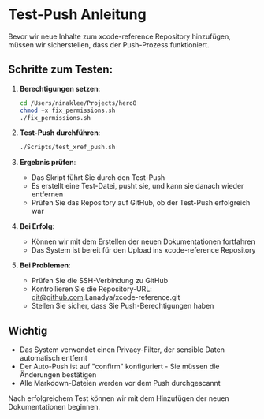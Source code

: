 # Test-Push Anleitung

Bevor wir neue Inhalte zum xcode-reference Repository hinzufügen, müssen wir sicherstellen, dass der Push-Prozess funktioniert.

## Schritte zum Testen:

1. **Berechtigungen setzen**:
   ```bash
   cd /Users/ninaklee/Projects/hero8
   chmod +x fix_permissions.sh
   ./fix_permissions.sh
   ```

2. **Test-Push durchführen**:
   ```bash
   ./Scripts/test_xref_push.sh
   ```

3. **Ergebnis prüfen**:
   - Das Skript führt Sie durch den Test-Push
   - Es erstellt eine Test-Datei, pusht sie, und kann sie danach wieder entfernen
   - Prüfen Sie das Repository auf GitHub, ob der Test-Push erfolgreich war

4. **Bei Erfolg**:
   - Können wir mit dem Erstellen der neuen Dokumentationen fortfahren
   - Das System ist bereit für den Upload ins xcode-reference Repository

5. **Bei Problemen**:
   - Prüfen Sie die SSH-Verbindung zu GitHub
   - Kontrollieren Sie die Repository-URL: git@github.com:Lanadya/xcode-reference.git
   - Stellen Sie sicher, dass Sie Push-Berechtigungen haben

## Wichtig
- Das System verwendet einen Privacy-Filter, der sensible Daten automatisch entfernt
- Der Auto-Push ist auf "confirm" konfiguriert - Sie müssen die Änderungen bestätigen
- Alle Markdown-Dateien werden vor dem Push durchgescannt

Nach erfolgreichem Test können wir mit dem Hinzufügen der neuen Dokumentationen beginnen.
